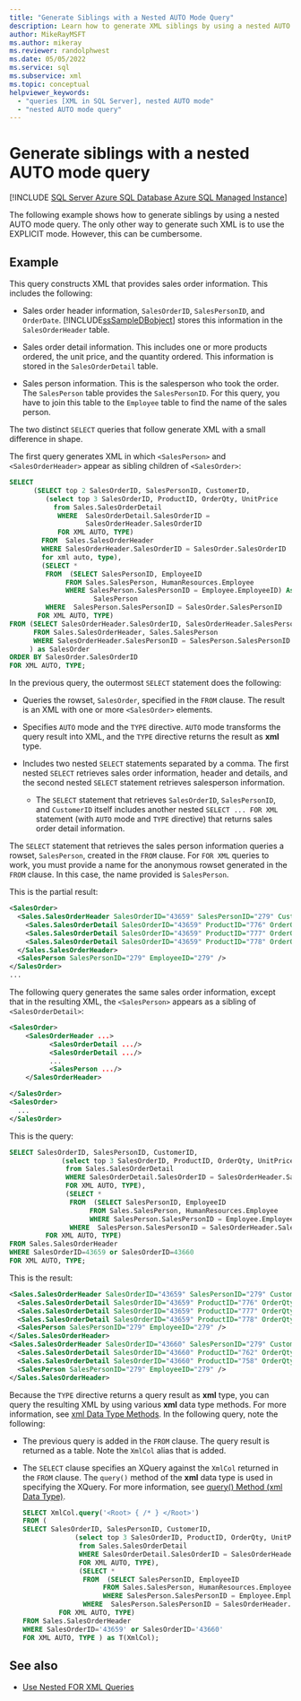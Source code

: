 ```yaml
---
title: "Generate Siblings with a Nested AUTO Mode Query"
description: Learn how to generate XML siblings by using a nested AUTO mode query as an alternative to using EXPLICIT mode.
author: MikeRayMSFT
ms.author: mikeray
ms.reviewer: randolphwest
ms.date: 05/05/2022
ms.service: sql
ms.subservice: xml
ms.topic: conceptual
helpviewer_keywords:
  - "queries [XML in SQL Server], nested AUTO mode"
  - "nested AUTO mode query"
---
```

# Generate siblings with a nested AUTO mode query

[!INCLUDE [SQL Server Azure SQL Database Azure SQL Managed Instance](../../includes/applies-to-version/sql-asdb-asdbmi.md)]	

The following example shows how to generate siblings by using a nested AUTO mode query. The only other way to generate such XML is to use the EXPLICIT mode. However, this can be cumbersome.

## Example

This query constructs XML that provides sales order information. This includes the following:

- Sales order header information, `SalesOrderID`, `SalesPersonID`, and `OrderDate`. [!INCLUDE[ssSampleDBobject](../../includes/sssampledbobject-md.md)] stores this information in the `SalesOrderHeader` table.

- Sales order detail information. This includes one or more products ordered, the unit price, and the quantity ordered. This information is stored in the `SalesOrderDetail` table.

- Sales person information. This is the salesperson who took the order. The `SalesPerson` table provides the `SalesPersonID`. For this query, you have to join this table to the `Employee` table to find the name of the sales person.

The two distinct `SELECT` queries that follow generate XML with a small difference in shape.

The first query generates XML in which `<SalesPerson>` and `<SalesOrderHeader>` appear as sibling children of `<SalesOrder>`:

```sql
SELECT
      (SELECT top 2 SalesOrderID, SalesPersonID, CustomerID,
         (select top 3 SalesOrderID, ProductID, OrderQty, UnitPrice
           from Sales.SalesOrderDetail
            WHERE  SalesOrderDetail.SalesOrderID =
                   SalesOrderHeader.SalesOrderID
            FOR XML AUTO, TYPE)
        FROM  Sales.SalesOrderHeader
        WHERE SalesOrderHeader.SalesOrderID = SalesOrder.SalesOrderID
        for xml auto, type),
        (SELECT *
         FROM  (SELECT SalesPersonID, EmployeeID
              FROM Sales.SalesPerson, HumanResources.Employee
              WHERE SalesPerson.SalesPersonID = Employee.EmployeeID) As
                     SalesPerson
         WHERE  SalesPerson.SalesPersonID = SalesOrder.SalesPersonID
       FOR XML AUTO, TYPE)
FROM (SELECT SalesOrderHeader.SalesOrderID, SalesOrderHeader.SalesPersonID
      FROM Sales.SalesOrderHeader, Sales.SalesPerson
      WHERE SalesOrderHeader.SalesPersonID = SalesPerson.SalesPersonID
     ) as SalesOrder
ORDER BY SalesOrder.SalesOrderID
FOR XML AUTO, TYPE;
```

In the previous query, the outermost `SELECT` statement does the following:

- Queries the rowset, `SalesOrder`, specified in the `FROM` clause. The result is an XML with one or more `<SalesOrder>` elements.

- Specifies `AUTO` mode and the `TYPE` directive. `AUTO` mode transforms the query result into XML, and the `TYPE` directive returns the result as **xml** type.

- Includes two nested `SELECT` statements separated by a comma. The first nested `SELECT` retrieves sales order information, header and details, and the second nested `SELECT` statement retrieves salesperson information.

  - The `SELECT` statement that retrieves `SalesOrderID`, `SalesPersonID`, and `CustomerID` itself includes another nested `SELECT ... FOR XML` statement (with `AUTO` mode and `TYPE` directive) that returns sales order detail information.

The `SELECT` statement that retrieves the sales person information queries a rowset, `SalesPerson`, created in the `FROM` clause. For `FOR XML` queries to work, you must provide a name for the anonymous rowset generated in the `FROM` clause. In this case, the name provided is `SalesPerson`.

This is the partial result:

```xml
<SalesOrder>
  <Sales.SalesOrderHeader SalesOrderID="43659" SalesPersonID="279" CustomerID="676">
    <Sales.SalesOrderDetail SalesOrderID="43659" ProductID="776" OrderQty="1" UnitPrice="2024.9940" />
    <Sales.SalesOrderDetail SalesOrderID="43659" ProductID="777" OrderQty="3" UnitPrice="2024.9940" />
    <Sales.SalesOrderDetail SalesOrderID="43659" ProductID="778" OrderQty="1" UnitPrice="2024.9940" />
  </Sales.SalesOrderHeader>
  <SalesPerson SalesPersonID="279" EmployeeID="279" />
</SalesOrder>
...
```

The following query generates the same sales order information, except that in the resulting XML, the `<SalesPerson>` appears as a sibling of `<SalesOrderDetail>`:

```xml
<SalesOrder>
    <SalesOrderHeader ...>
          <SalesOrderDetail .../>
          <SalesOrderDetail .../>
          ...
          <SalesPerson .../>
    </SalesOrderHeader>

</SalesOrder>
<SalesOrder>
  ...
</SalesOrder>
```

This is the query:

```sql
SELECT SalesOrderID, SalesPersonID, CustomerID,
             (select top 3 SalesOrderID, ProductID, OrderQty, UnitPrice
              from Sales.SalesOrderDetail
              WHERE SalesOrderDetail.SalesOrderID = SalesOrderHeader.SalesOrderID
              FOR XML AUTO, TYPE),
              (SELECT *
               FROM  (SELECT SalesPersonID, EmployeeID
                    FROM Sales.SalesPerson, HumanResources.Employee
                    WHERE SalesPerson.SalesPersonID = Employee.EmployeeID) As SalesPerson
               WHERE  SalesPerson.SalesPersonID = SalesOrderHeader.SalesPersonID
         FOR XML AUTO, TYPE)
FROM Sales.SalesOrderHeader
WHERE SalesOrderID=43659 or SalesOrderID=43660
FOR XML AUTO, TYPE;
```

This is the result:

```xml
<Sales.SalesOrderHeader SalesOrderID="43659" SalesPersonID="279" CustomerID="676">
  <Sales.SalesOrderDetail SalesOrderID="43659" ProductID="776" OrderQty="1" UnitPrice="2024.9940" />
  <Sales.SalesOrderDetail SalesOrderID="43659" ProductID="777" OrderQty="3" UnitPrice="2024.9940" />
  <Sales.SalesOrderDetail SalesOrderID="43659" ProductID="778" OrderQty="1" UnitPrice="2024.9940" />
  <SalesPerson SalesPersonID="279" EmployeeID="279" />
</Sales.SalesOrderHeader>
<Sales.SalesOrderHeader SalesOrderID="43660" SalesPersonID="279" CustomerID="117">
  <Sales.SalesOrderDetail SalesOrderID="43660" ProductID="762" OrderQty="1" UnitPrice="419.4589" />
  <Sales.SalesOrderDetail SalesOrderID="43660" ProductID="758" OrderQty="1" UnitPrice="874.7940" />
  <SalesPerson SalesPersonID="279" EmployeeID="279" />
</Sales.SalesOrderHeader>
```

Because the `TYPE` directive returns a query result as **xml** type, you can query the resulting XML by using various **xml** data type methods. For more information, see [xml Data Type Methods](../../t-sql/xml/xml-data-type-methods.md). In the following query, note the following:

- The previous query is added in the `FROM` clause. The query result is returned as a table. Note the `XmlCol` alias that is added.

- The `SELECT` clause specifies an XQuery against the `XmlCol` returned in the `FROM` clause. The `query()` method of the **xml** data type is used in specifying the XQuery. For more information, see [query&#40;&#41; Method &#40;xml Data Type&#41;](../../t-sql/xml/query-method-xml-data-type.md).

    ```sql
    SELECT XmlCol.query('<Root> { /* } </Root>')
    FROM (
    SELECT SalesOrderID, SalesPersonID, CustomerID,
                 (select top 3 SalesOrderID, ProductID, OrderQty, UnitPrice
                  from Sales.SalesOrderDetail
                  WHERE SalesOrderDetail.SalesOrderID = SalesOrderHeader.SalesOrderID
                  FOR XML AUTO, TYPE),
                  (SELECT *
                   FROM  (SELECT SalesPersonID, EmployeeID
                        FROM Sales.SalesPerson, HumanResources.Employee
                        WHERE SalesPerson.SalesPersonID = Employee.EmployeeID) As SalesPerson
                   WHERE  SalesPerson.SalesPersonID = SalesOrderHeader.SalesPersonID
             FOR XML AUTO, TYPE)
    FROM Sales.SalesOrderHeader
    WHERE SalesOrderID='43659' or SalesOrderID='43660'
    FOR XML AUTO, TYPE ) as T(XmlCol);
    ```

## See also

- [Use Nested FOR XML Queries](../../relational-databases/xml/use-nested-for-xml-queries.md)
